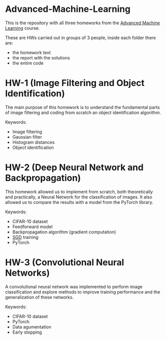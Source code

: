 # Advanced-Machine-Learning

This is the repository with all three homeworks from the [Advanced Machine Learning](https://corsidilaurea.uniroma1.it/en/view-course-details/2019/29942/20200316152528/723f95b9-89b6-4236-b05a-dc63589c1ba1/a500adee-f644-4f22-a562-544f4cdeb70e/c3d38d43-56a5-49f3-ba4c-bcc2d983d37f/91ede065-977e-4fee-a05a-6c5f920cb33a) course.

These are HWs carried out in groups of 3 people, inside each folder there are:
  * the homework text
  * the report with the solutions
  * the entire code

# HW-1 (Image Filtering and Object Identification)

The main purpose of this homework is to understand the fundamental parts of image filtering and coding from scratch an object identification algorithm.

Keywords:
   * Image filtering
   * Gaussian filter
   * Histogram distances
   * Object identification

# HW-2 (Deep Neural Network and Backpropagation)

This homework allowed us to implement from scratch, both theoretically and practically, a Neural Network for the classification of images. It also allowed us to compare the results with a model from the PyTorch library.

Keywords:
  * CIFAR-10 dataset
  * Feedforward model
  * Backpropagation algorithm (gradient computation)
  * [SGD](https://en.wikipedia.org/wiki/Stochastic_gradient_descent) training
  * PyTorch

# HW-3 (Convolutional Neural Networks)
A convolutional neural network was implemented to perform image classification and explore
methods to improve training performance and the generalization of these networks.

Keywords:
  * CIFAR-10 dataset
  * PyTorch
  * Data agumentation
  * Early stopping
